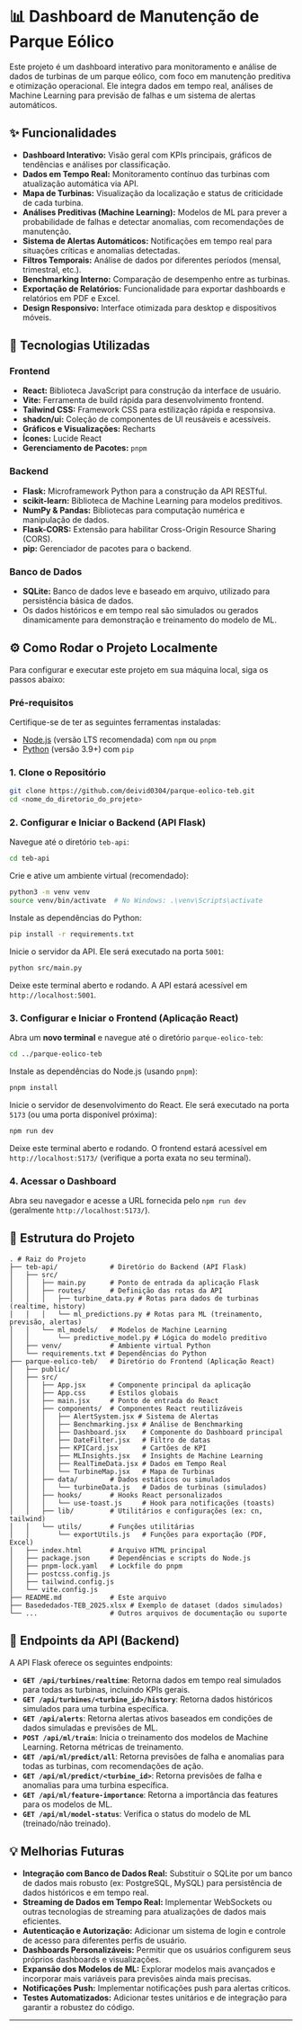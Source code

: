 # 📊 Dashboard de Manutenção de Parque Eólico

Este projeto é um dashboard interativo para monitoramento e análise de dados de turbinas de um parque eólico, com foco em manutenção preditiva e otimização operacional.
Ele integra dados em tempo real, análises de Machine Learning para previsão de falhas e um sistema de alertas automáticos.

## ✨ Funcionalidades

-   **Dashboard Interativo:** Visão geral com KPIs principais, gráficos de tendências e análises por classificação.
-   **Dados em Tempo Real:** Monitoramento contínuo das turbinas com atualização automática via API.
-   **Mapa de Turbinas:** Visualização da localização e status de criticidade de cada turbina.
-   **Análises Preditivas (Machine Learning):** Modelos de ML para prever a probabilidade de falhas e detectar anomalias, com recomendações de manutenção.
-   **Sistema de Alertas Automáticos:** Notificações em tempo real para situações críticas e anomalias detectadas.
-   **Filtros Temporais:** Análise de dados por diferentes períodos (mensal, trimestral, etc.).
-   **Benchmarking Interno:** Comparação de desempenho entre as turbinas.
-   **Exportação de Relatórios:** Funcionalidade para exportar dashboards e relatórios em PDF e Excel.
-   **Design Responsivo:** Interface otimizada para desktop e dispositivos móveis.

## 🚀 Tecnologias Utilizadas

### Frontend

-   **React:** Biblioteca JavaScript para construção da interface de usuário.
-   **Vite:** Ferramenta de build rápida para desenvolvimento frontend.
-   **Tailwind CSS:** Framework CSS para estilização rápida e responsiva.
-   **shadcn/ui:** Coleção de componentes de UI reusáveis e acessíveis.
-   **Gráficos e Visualizações:** Recharts
-   **Ícones:** Lucide React
-   **Gerenciamento de Pacotes:** `pnpm`

### Backend

-   **Flask:** Microframework Python para a construção da API RESTful.
-   **scikit-learn:** Biblioteca de Machine Learning para modelos preditivos.
-   **NumPy & Pandas:** Bibliotecas para computação numérica e manipulação de dados.
-   **Flask-CORS:** Extensão para habilitar Cross-Origin Resource Sharing (CORS).
-   **pip:** Gerenciador de pacotes para o backend.

### Banco de Dados

-   **SQLite:** Banco de dados leve e baseado em arquivo, utilizado para persistência básica de dados.
-   Os dados históricos e em tempo real são simulados ou gerados dinamicamente para demonstração e treinamento do modelo de ML.

## ⚙️ Como Rodar o Projeto Localmente

Para configurar e executar este projeto em sua máquina local, siga os passos abaixo:

### Pré-requisitos

Certifique-se de ter as seguintes ferramentas instaladas:

-   [Node.js](https://nodejs.org/) (versão LTS recomendada) com `npm` ou `pnpm`
-   [Python](https://www.python.org/) (versão 3.9+) com `pip`

### 1. Clone o Repositório

```bash
git clone https://github.com/deivid0304/parque-eolico-teb.git
cd <nome_do_diretorio_do_projeto>
```

### 2. Configurar e Iniciar o Backend (API Flask)

Navegue até o diretório `teb-api`:

```bash
cd teb-api
```

Crie e ative um ambiente virtual (recomendado):

```bash
python3 -m venv venv
source venv/bin/activate  # No Windows: .\venv\Scripts\activate
```

Instale as dependências do Python:

```bash
pip install -r requirements.txt
```

Inicie o servidor da API. Ele será executado na porta `5001`:

```bash
python src/main.py
```

Deixe este terminal aberto e rodando. A API estará acessível em `http://localhost:5001`.

### 3. Configurar e Iniciar o Frontend (Aplicação React)

Abra um **novo terminal** e navegue até o diretório `parque-eolico-teb`:

```bash
cd ../parque-eolico-teb
```

Instale as dependências do Node.js (usando `pnpm`):

```bash
pnpm install
```

Inicie o servidor de desenvolvimento do React. Ele será executado na porta `5173` (ou uma porta disponível próxima):

```bash
npm run dev
```

Deixe este terminal aberto e rodando. O frontend estará acessível em `http://localhost:5173/` (verifique a porta exata no seu terminal).

### 4. Acessar o Dashboard

Abra seu navegador e acesse a URL fornecida pelo `npm run dev` (geralmente `http://localhost:5173/`).

## 📂 Estrutura do Projeto

```
. # Raiz do Projeto
├── teb-api/             # Diretório do Backend (API Flask)
│   ├── src/
│   │   ├── main.py      # Ponto de entrada da aplicação Flask
│   │   ├── routes/      # Definição das rotas da API
│   │   │   ├── turbine_data.py # Rotas para dados de turbinas (realtime, history)
│   │   │   └── ml_predictions.py # Rotas para ML (treinamento, previsão, alertas)
│   │   └── ml_models/   # Modelos de Machine Learning
│   │       └── predictive_model.py # Lógica do modelo preditivo
│   ├── venv/            # Ambiente virtual Python
│   └── requirements.txt # Dependências do Python
├── parque-eolico-teb/   # Diretório do Frontend (Aplicação React)
│   ├── public/
│   ├── src/
│   │   ├── App.jsx      # Componente principal da aplicação
│   │   ├── App.css      # Estilos globais
│   │   ├── main.jsx     # Ponto de entrada do React
│   │   ├── components/  # Componentes React reutilizáveis
│   │   │   ├── AlertSystem.jsx # Sistema de Alertas
│   │   │   ├── Benchmarking.jsx # Análise de Benchmarking
│   │   │   ├── Dashboard.jsx    # Componente do Dashboard principal
│   │   │   ├── DateFilter.jsx   # Filtro de datas
│   │   │   ├── KPICard.jsx      # Cartões de KPI
│   │   │   ├── MLInsights.jsx   # Insights de Machine Learning
│   │   │   ├── RealTimeData.jsx # Dados em Tempo Real
│   │   │   └── TurbineMap.jsx   # Mapa de Turbinas
│   │   ├── data/        # Dados estáticos ou simulados
│   │   │   └── turbineData.js   # Dados de turbinas (simulados)
│   │   ├── hooks/       # Hooks React personalizados
│   │   │   └── use-toast.js     # Hook para notificações (toasts)
│   │   ├── lib/         # Utilitários e configurações (ex: cn, tailwind)
│   │   └── utils/       # Funções utilitárias
│   │       └── exportUtils.js   # Funções para exportação (PDF, Excel)
│   ├── index.html       # Arquivo HTML principal
│   ├── package.json     # Dependências e scripts do Node.js
│   ├── pnpm-lock.yaml   # Lockfile do pnpm
│   ├── postcss.config.js
│   ├── tailwind.config.js
│   └── vite.config.js
├── README.md            # Este arquivo
├── Basededados-TEB_2025.xlsx # Exemplo de dataset (dados simulados)
└── ...                  # Outros arquivos de documentação ou suporte
```

## 🔌 Endpoints da API (Backend)

A API Flask oferece os seguintes endpoints:

-   **`GET /api/turbines/realtime`**: Retorna dados em tempo real simulados para todas as turbinas, incluindo KPIs gerais.
-   **`GET /api/turbines/<turbine_id>/history`**: Retorna dados históricos simulados para uma turbina específica.
-   **`GET /api/alerts`**: Retorna alertas ativos baseados em condições de dados simuladas e previsões de ML.
-   **`POST /api/ml/train`**: Inicia o treinamento dos modelos de Machine Learning. Retorna métricas de treinamento.
-   **`GET /api/ml/predict/all`**: Retorna previsões de falha e anomalias para todas as turbinas, com recomendações de ação.
-   **`GET /api/ml/predict/<turbine_id>`**: Retorna previsões de falha e anomalias para uma turbina específica.
-   **`GET /api/ml/feature-importance`**: Retorna a importância das features para os modelos de ML.
-   **`GET /api/ml/model-status`**: Verifica o status do modelo de ML (treinado/não treinado).

## 💡 Melhorias Futuras

-   **Integração com Banco de Dados Real:** Substituir o SQLite por um banco de dados mais robusto (ex: PostgreSQL, MySQL) para persistência de dados históricos e em tempo real.
-   **Streaming de Dados em Tempo Real:** Implementar WebSockets ou outras tecnologias de streaming para atualizações de dados mais eficientes.
-   **Autenticação e Autorização:** Adicionar um sistema de login e controle de acesso para diferentes perfis de usuário.
-   **Dashboards Personalizáveis:** Permitir que os usuários configurem seus próprios dashboards e visualizações.
-   **Expansão dos Modelos de ML:** Explorar modelos mais avançados e incorporar mais variáveis para previsões ainda mais precisas.
-   **Notificações Push:** Implementar notificações push para alertas críticos.
-   **Testes Automatizados:** Adicionar testes unitários e de integração para garantir a robustez do código.

---
